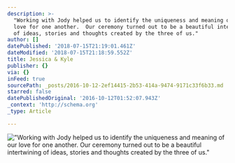 ```yaml
---
description: >-
  "Working with Jody helped us to identify the uniqueness and meaning of our
  love for one another.  Our ceremony turned out to be a beautiful intertwining
  of ideas, stories and thoughts created by the three of us."
author: []
datePublished: '2018-07-15T21:19:01.461Z'
dateModified: '2018-07-15T21:18:59.552Z'
title: Jessica & Kyle
publisher: {}
via: {}
inFeed: true
sourcePath: _posts/2016-10-12-2ef14415-2b53-414a-9474-9171c33f6b33.md
starred: false
datePublishedOriginal: '2016-10-12T01:52:07.943Z'
_context: 'http://schema.org'
_type: Article

---
```

!["Working with Jody helped us to identify the uniqueness and meaning of our love for one another.  Our ceremony turned out to be a beautiful intertwining of ideas, stories and thoughts created by the three of us."](https://the-grid-user-content.s3-us-west-2.amazonaws.com/64d591e3-ae6b-4e86-8230-542fdb20952a.jpg)